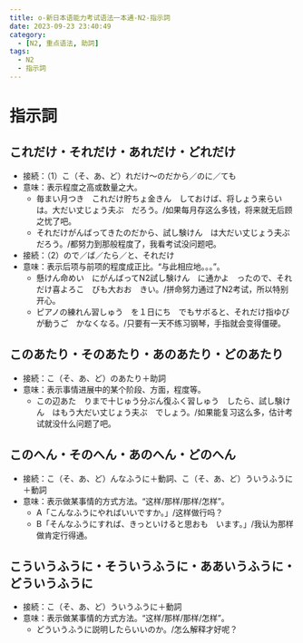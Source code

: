 ```yaml
---
title: o-新日本语能力考试语法一本通-N2-指示詞
date: 2023-09-23 23:40:49
category:
  - [N2, 重点语法, 助詞]
tags:
  - N2
  - 指示詞
---
```


# 指示詞

## これだけ・それだけ・あれだけ・どれだけ

- 接続：（1）こ（そ、あ、ど）れだけ〜のだから／のに／ても
- 意味：表示程度之高或数量之大。
  - 毎まい月つき　これだけ貯ちょ金きん　しておけば、将しょう来らい　は。大だい丈じょう夫ぶ　だろう。/如果每月存这么多钱，将来就无后顾之忧了吧。
  - それだけがんばってきたのだから、試し験けん　は大だい丈じょう夫ぶ　だろう。/都努力到那般程度了，我看考试没问题吧。
- 接続：（2）ので／ば／たら／と、それだけ
- 意味：表示后项与前项的程度成正比。“与此相应地。。。”。
  - 懸けん命めい　にがんばってN2試し験けん　に通かよ　ったので、それだけ喜よろこ　びも大おお　きい。/拼命努力通过了N2考试，所以特别开心。
  - ピアノの練れん習しゅう　を１日にち　でもサボると、それだけ指ゆび　が動うご　かなくなる。/只要有一天不练习钢琴，手指就会变得僵硬。

## このあたり・そのあたり・あのあたり・どのあたり

- 接続：こ（そ、あ、ど）のあたり＋助詞
- 意味：表示事情进展中的某个阶段、方面，程度等。
  - この辺あた　りまで十じゅう分ぶん復ふく習しゅう　したら、試し験けん　はもう大だい丈じょう夫ぶ　でしょう。/如果能复习这么多，估计考试就没什么问题了吧。

## このへん・そのへん・あのへん・どのへん

- 接続：こ（そ、あ、ど）んなふうに＋動詞、こ（そ、あ、ど）ういうふうに＋動詞
- 意味：表示做某事情的方式方法。“这样/那样/那样/怎样”。
  - A「こんなふうにやればいいですか。」/这样做行吗？
  - B「そんなふうにすれば、きっといけると思おも　います。」/我认为那样做肯定行得通。

## こういうふうに・そういうふうに・ああいうふうに・どういうふうに

- 接続：こ（そ、あ、ど）ういうふうに＋動詞
- 意味：表示做某事情的方式方法。“这样/那样/那样/怎样”。
  - どういうふうに説明したらいいのか。/怎么解释才好呢？
